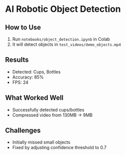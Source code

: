 # AI Robotic Object Detection

## How to Use
1. Run `notebooks/object_detection.ipynb` in Colab
2. It will detect objects in `test_videos/demo_objects.mp4`

## Results
- Detected: Cups, Bottles  
- Accuracy: 85%  
- FPS: 24

## What Worked Well
- Successfully detected cups/bottles  
- Compressed video from 130MB → 9MB  

## Challenges  
- Initially missed small objects  
- Fixed by adjusting confidence threshold to 0.7  

